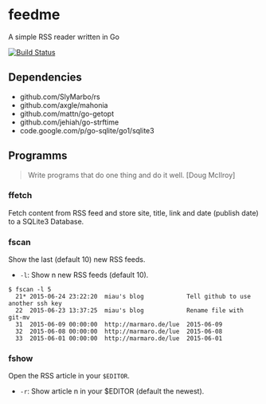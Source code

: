 # feedme
A simple RSS reader written in Go

[![Build Status](https://travis-ci.org/dhn/feedme.svg?branch=master)](https://travis-ci.org/dhn/feedme)

## Dependencies

- github.com/SlyMarbo/rs
- github.com/axgle/mahonia
- github.com/mattn/go-getopt
- github.com/jehiah/go-strftime
- code.google.com/p/go-sqlite/go1/sqlite3

## Programms

> Write programs that do one thing and do it well. [Doug McIlroy]

### ffetch

Fetch content from RSS feed and store site, title, link and date (publish date) to a SQLite3 Database.

### fscan

Show the last (default 10) new RSS feeds.

- ```-l```:  Show n new RSS feeds (default 10).

```
$ fscan -l 5
  21* 2015-06-24 23:22:20  miau's blog            Tell github to use another ssh key
  22  2015-06-23 13:37:25  miau's blog            Rename file with git-mv
  31  2015-06-09 00:00:00  http://marmaro.de/lue  2015-06-09
  32  2015-06-08 00:00:00  http://marmaro.de/lue  2015-06-08
  33  2015-06-01 00:00:00  http://marmaro.de/lue  2015-06-01
```

### fshow

Open the RSS article in your ```$EDITOR```.

- ```-r```: Show article n in your $EDITOR (default the newest).